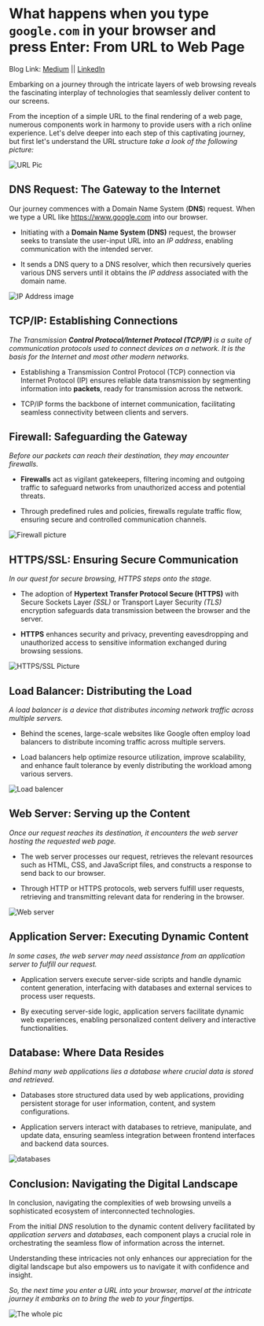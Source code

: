 # What happens when you type `google.com` in your browser and press Enter: From URL to Web Page

Blog Link: [Medium](https://medium.com/@dawoud27/understanding-the-journey-of-a-web-request-from-url-to-web-page-fba784c9e4bf) || [LinkedIn](https://www.linkedin.com/pulse/what-happens-when-you-type-googlecom-your-browser-press-dawoud-ks19f)

Embarking on a journey through the intricate layers of web browsing reveals the fascinating interplay of technologies that seamlessly deliver content to our screens.

From the inception of a simple URL to the final rendering of a web page, numerous components work in harmony to provide users with a rich online experience. Let's delve deeper into each step of this captivating journey, but first let's understand the URL structure *take a look of the following picture:* 

![URL Pic](./images/URL.png) 

## DNS Request: The Gateway to the Internet
Our journey commences with a Domain Name System (**DNS**) request. When we type a URL like https://www.google.com into our browser.

- Initiating with a **Domain Name System (DNS)** request, the browser seeks to translate the user-input URL into an *IP address*, enabling communication with the intended server.

- It sends a DNS query to a DNS resolver, which then recursively queries various DNS servers until it obtains the *IP address* associated with the domain name.

![IP Address image](./images/ip.png)

## TCP/IP: Establishing Connections
*The Transmission **Control Protocol/Internet Protocol (TCP/IP)** is a suite of communication protocols used to connect devices on a network. It is the basis for the Internet and most other modern networks.*

- Establishing a Transmission Control Protocol (TCP) connection via Internet Protocol (IP) ensures reliable data transmission by segmenting information into **packets**, ready for transmission across the network.

- TCP/IP forms the backbone of internet communication, facilitating seamless connectivity between clients and servers.

## Firewall: Safeguarding the Gateway

*Before our packets can reach their destination, they may encounter firewalls.*

- **Firewalls** act as vigilant gatekeepers, filtering incoming and outgoing traffic to safeguard networks from unauthorized access and potential threats.

- Through predefined rules and policies, firewalls regulate traffic flow, ensuring secure and controlled communication channels.

![Firewall picture](./images/firewall.png)
<!-- Reference https://us.norton.com/blog/privacy/firewall -->

## HTTPS/SSL: Ensuring Secure Communication

*In our quest for secure browsing, HTTPS steps onto the stage.*

- The adoption of **Hypertext Transfer Protocol Secure (HTTPS)** with Secure Sockets Layer *(SSL)* or Transport Layer Security *(TLS)* encryption safeguards data transmission between the browser and the server.

- **HTTPS** enhances security and privacy, preventing eavesdropping and unauthorized access to sensitive information exchanged during browsing sessions.

![HTTPS/SSL Picture](./images/HTTPS.jpg)

<!-- Reference https://medium.com/@kasunpdh/ssl-handshake-explained-4dabb87cdce -->

## Load Balancer: Distributing the Load

*A load balancer is a device that distributes incoming network traffic across multiple servers.*

- Behind the scenes, large-scale websites like Google often employ load balancers to distribute incoming traffic across multiple servers.

- Load balancers help optimize resource utilization, improve scalability, and enhance fault tolerance by evenly distributing the workload among various servers.

![Load balencer](./images/load-balencer.png)

## Web Server: Serving up the Content

*Once our request reaches its destination, it encounters the web server hosting the requested web page.*

- The web server processes our request, retrieves the relevant resources such as HTML, CSS, and JavaScript files, and constructs a response to send back to our browser.

- Through HTTP or HTTPS protocols, web servers fulfill user requests, retrieving and transmitting relevant data for rendering in the browser.

![Web server](./images/Types-of-Web-Servers.webp)

## Application Server: Executing Dynamic Content

*In some cases, the web server may need assistance from an application server to fulfill our request.*

- Application servers execute server-side scripts and handle dynamic content generation, interfacing with databases and external services to process user requests.

- By executing server-side logic, application servers facilitate dynamic web experiences, enabling personalized content delivery and interactive functionalities.

## Database: Where Data Resides

*Behind many web applications lies a database where crucial data is stored and retrieved.*

- Databases store structured data used by web applications, providing persistent storage for user information, content, and system configurations.

- Application servers interact with databases to retrieve, manipulate, and update data, ensuring seamless integration between frontend interfaces and backend data sources.

![databases](./images/database.png)

## Conclusion: Navigating the Digital Landscape

In conclusion, navigating the complexities of web browsing unveils a sophisticated ecosystem of interconnected technologies.

From the initial *DNS* resolution to the dynamic content delivery facilitated by *application servers* and *databases*, each component plays a crucial role in orchestrating the seamless flow of information across the internet.

Understanding these intricacies not only enhances our appreciation for the digital landscape but also empowers us to navigate it with confidence and insight.

*So, the next time you enter a URL into your browser, marvel at the intricate journey it embarks on to bring the web to your fingertips.*

![The whole pic](./images/alx-task.png)

